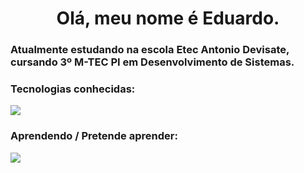 

<h1 align="center">Olá, meu nome é Eduardo.</h1>
<h3> Atualmente estudando na escola Etec Antonio Devisate, cursando 3º M-TEC PI em Desenvolvimento de Sistemas.</h3>
<div align="center"></div>


<div>
  <h3>Tecnologias conhecidas:</h3>
  <a href="https://skillicons.dev">
    <img src="https://skillicons.dev/icons?i=html,css,javascript,php,mysql" />
  </a>
  <h3>Aprendendo / Pretende aprender:</h3>
  <a href="https://skillicons.dev">
    <img src="https://skillicons.dev/icons?i=vuejs,godot,lua,unity" />
  </a>
</div>
